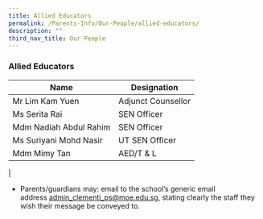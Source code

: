 ```yaml
---
title: Allied Educators
permalink: /Parents-Info/Our-People/allied-educators/
description: ""
third_nav_title: Our People
---
```

### Allied Educators

| Name | Designation |
|---|---|
| Mr Lim Kam Yuen | Adjunct Counsellor |
| Ms Serita Rai | SEN Officer |
| Mdm Nadiah Abdul Rahim | SEN Officer |
| Ms Suriyani Mohd Nasir | UT SEN Officer |
| Mdm Mimy Tan | AED/T & L |
|

*   Parents/guardians may: email to the school’s generic email address [admin\_clementi\_ps@moe.edu.sg](https://staging.d2kepjbew636xb.amplifyapp.com/Parents-Info/Our-People/form-teachers/admin_clementi_ps@moe.edu.sg), stating clearly the staff they wish their message be conveyed to.